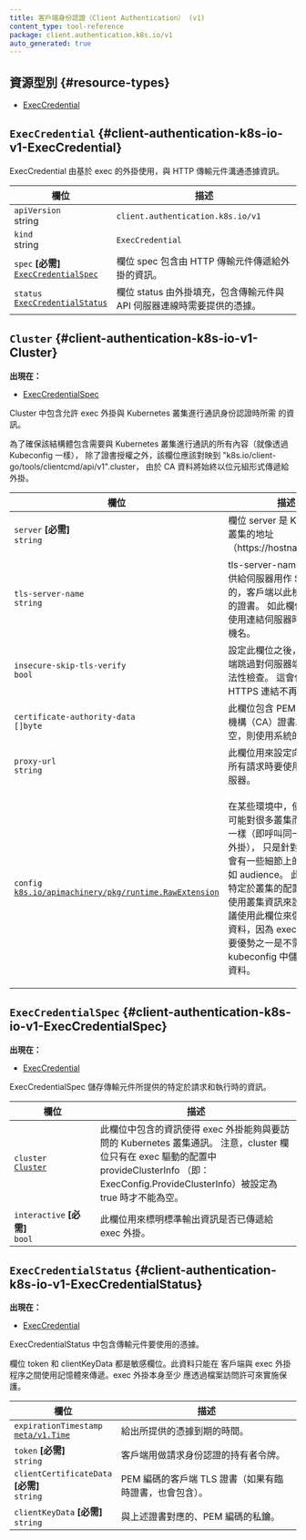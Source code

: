 ```yaml
---
title: 客戶端身份認證（Client Authentication） (v1)
content_type: tool-reference
package: client.authentication.k8s.io/v1
auto_generated: true
---
```


<!--
title: Client Authentication (v1)
content_type: tool-reference
package: client.authentication.k8s.io/v1
auto_generated: true
-->

<!--
## Resource Types 
-->
## 資源型別   {#resource-types}

- [ExecCredential](#client-authentication-k8s-io-v1-ExecCredential)
  
## `ExecCredential`     {#client-authentication-k8s-io-v1-ExecCredential}
    
<!--
ExecCredential is used by exec-based plugins to communicate credentials to
HTTP transports.
-->
ExecCredential 由基於 exec 的外掛使用，與 HTTP 傳輸元件溝通憑據資訊。

<table class="table">
<thead><tr><th width="30%"><!--Field-->欄位</th><th><!--Description-->描述</th></tr></thead>
<tbody>
    
<tr><td><code>apiVersion</code><br/>string</td><td><code>client.authentication.k8s.io/v1</code></td></tr>
<tr><td><code>kind</code><br/>string</td><td><code>ExecCredential</code></td></tr>
    
<tr><td><code>spec</code> <B><!--[Required]-->[必需]</B><br/>
<a href="#client-authentication-k8s-io-v1-ExecCredentialSpec"><code>ExecCredentialSpec</code></a>
</td>
<td>
   <!--Spec holds information passed to the plugin by the transport.-->
   欄位 spec 包含由 HTTP 傳輸元件傳遞給外掛的資訊。
</td>
</tr>

<tr><td><code>status</code><br/>
<a href="#client-authentication-k8s-io-v1-ExecCredentialStatus"><code>ExecCredentialStatus</code></a>
</td>
<td>
   <!--Status is filled in by the plugin and holds the credentials that the transport
   should use to contact the API.-->
   欄位 status 由外掛填充，包含傳輸元件與 API 伺服器連線時需要提供的憑據。
</td>
</tr>
</tbody>
</table>

## `Cluster`     {#client-authentication-k8s-io-v1-Cluster}

<!--
**Appears in:**
-->
**出現在：**

- [ExecCredentialSpec](#client-authentication-k8s-io-v1-ExecCredentialSpec)

<!--
Cluster contains information to allow an exec plugin to communicate
with the kubernetes cluster being authenticated to.

To ensure that this struct contains everything someone would need to communicate
with a kubernetes cluster (just like they would via a kubeconfig), the fields
should shadow "k8s.io/client-go/tools/clientcmd/api/v1".Cluster, with the exception
of CertificateAuthority, since CA data will always be passed to the plugin as bytes.
-->
Cluster 中包含允許 exec 外掛與 Kubernetes 叢集進行通訊身份認證時所需
的資訊。

為了確保該結構體包含需要與 Kubernetes 叢集進行通訊的所有內容（就像透過 Kubeconfig 一樣），
除了證書授權之外，該欄位應該對映到 "k8s.io/client-go/tools/clientcmd/api/v1".cluster，
由於 CA 資料將始終以位元組形式傳遞給外掛。

<table class="table">
<thead><tr><th width="30%"><!--Field-->欄位</th><th><!--Description-->描述</th></tr></thead>
<tbody>

<tr><td><code>server</code> <B><!--[Required]-->[必需]</B><br/>
<code>string</code>
</td>
<td>
   <!--Server is the address of the kubernetes cluster (https://hostname:port).-->
   欄位 server 是 Kubernetes 叢集的地址（https://hostname:port）。
</td>
</tr>

<tr><td><code>tls-server-name</code><br/>
<code>string</code>
</td>
<td>
   <!--TLSServerName is passed to the server for SNI and is used in the client to
   check server certificates against. If ServerName is empty, the hostname
   used to contact the server is used.-->
   tls-server-name 是用來提供給伺服器用作 SNI 解析的，客戶端以此檢查伺服器的證書。
   如此欄位為空，則使用連結伺服器時使用的主機名。
</td>
</tr>

<tr><td><code>insecure-skip-tls-verify</code><br/>
<code>bool</code>
</td>
<td>
   <!--InsecureSkipTLSVerify skips the validity check for the server's certificate.
   This will make your HTTPS connections insecure.-->
   設定此欄位之後，會令客戶端跳過對伺服器端證書的合法性檢查。
   這會使得你的 HTTPS 連結不再安全。
</td>
</tr>

<tr><td><code>certificate-authority-data</code><br/>
<code>[]byte</code>
</td>
<td>
   <!--CAData contains PEM-encoded certificate authority certificates.
   If empty, system roots should be used.-->
   此欄位包含 PEM 編碼的證書機構（CA）證書。
   如果為空，則使用系統的根證書。
</td>
</tr>

<tr><td><code>proxy-url</code><br/>
<code>string</code>
</td>
<td>
   <!--ProxyURL is the URL to the proxy to be used for all requests to this
   cluster.-->
   此欄位用來設定向叢集傳送所有請求時要使用的代理伺服器。
</td>
</tr>

<tr><td><code>config</code><br/>
<a href="https://godoc.org/k8s.io/apimachinery/pkg/runtime/#RawExtension"><code>k8s.io/apimachinery/pkg/runtime.RawExtension</code></a>
</td>
<td>
   <!--Config holds additional config data that is specific to the exec
   plugin with regards to the cluster being authenticated to.

   This data is sourced from the clientcmd Cluster object's
   extensions[client.authentication.k8s.io/exec] field:
   -->
   <p>此欄位包含一些額外的、特定於 exec 外掛和所連線的叢集的資料，</p>
   <p>此欄位來自於 clientcmd 叢集物件的 <code>extensions[client.authentication.k8s.io/exec]</code>
   欄位：</p>
<pre>
clusters:
- name: my-cluster
  cluster:
    ...
    extensions:
    - name: client.authentication.k8s.io/exec  # 針對每個叢集 exec 配置所預留的副檔名稱
      extension:
        audience: 06e3fbd18de8  # 任意配置資訊
</pre>

   <!--In some environments, the user config may be exactly the same across many clusters
   (i.e. call this exec plugin) minus some details that are specific to each cluster
   such as the audience.  This field allows the per cluster config to be directly
   specified with the cluster info.  Using this field to store secret data is not
   recommended as one of the prime benefits of exec plugins is that no secrets need
   to be stored directly in the kubeconfig.-->
   <p>在某些環境中，使用者配置可能對很多叢集而言都完全一樣（即呼叫同一個 exec 外掛），
   只是針對不同叢集會有一些細節上的差異，例如 audience。
   此欄位使得特定於叢集的配置可以直接使用叢集資訊來設定。
   不建議使用此欄位來儲存 Secret 資料，因為 exec 外掛的主要優勢之一是不需要在
   kubeconfig 中儲存 Secret 資料。</p>
</td>
</tr>
</tbody>
</table>
    
## `ExecCredentialSpec`     {#client-authentication-k8s-io-v1-ExecCredentialSpec}
    
<!--
**Appears in:**
-->
**出現在：**

- [ExecCredential](#client-authentication-k8s-io-v1-ExecCredential)

<!--
ExecCredentialSpec holds request and runtime specific information provided by
the transport.
-->
ExecCredentialSpec 儲存傳輸元件所提供的特定於請求和執行時的資訊。

<table class="table">
<thead><tr><th width="30%"><!--Field-->欄位</th><th><!--Description-->描述</th></tr></thead>
<tbody>

<tr><td><code>cluster</code><br/>
<a href="#client-authentication-k8s-io-v1-Cluster"><code>Cluster</code></a>
</td>
<td>
   <!--Cluster contains information to allow an exec plugin to communicate with the
   kubernetes cluster being authenticated to. Note that Cluster is non-nil only
   when provideClusterInfo is set to true in the exec provider config (i.e.,
   ExecConfig.ProvideClusterInfo).-->
   此欄位中包含的資訊使得 exec 外掛能夠與要訪問的 Kubernetes 叢集通訊。
   注意，cluster 欄位只有在 exec 驅動的配置中 provideClusterInfo
  （即：ExecConfig.ProvideClusterInfo）被設定為 true 時才不能為空。
</td>
</tr>

<tr><td><code>interactive</code> <B><!--[Required]-->[必需]</B><br/>
<code>bool</code>
</td>
<td>
   <!--Interactive declares whether stdin has been passed to this exec plugin.-->
   此欄位用來標明標準輸出資訊是否已傳遞給 exec 外掛。
</td>
</tr>
</tbody>
</table>

## `ExecCredentialStatus`     {#client-authentication-k8s-io-v1-ExecCredentialStatus}

<!--
**Appears in:**
-->
**出現在：**

- [ExecCredential](#client-authentication-k8s-io-v1-ExecCredential)

<!--
ExecCredentialStatus holds credentials for the transport to use.

Token and ClientKeyData are sensitive fields. This data should only be
transmitted in-memory between client and exec plugin process. Exec plugin
itself should at least be protected via file permissions.
-->
<p>ExecCredentialStatus 中包含傳輸元件要使用的憑據。</p>
<p>欄位 token 和 clientKeyData 都是敏感欄位。此資料只能在
客戶端與 exec 外掛程序之間使用記憶體來傳遞。exec 外掛本身至少
應透過檔案訪問許可來實施保護。</p>

<table class="table">
<thead><tr><th width="30%"><!--Field-->欄位</th><th><!--Description-->描述</th></tr></thead>
<tbody>
<tr><td><code>expirationTimestamp</code><br/>
<a href="https://kubernetes.io/docs/reference/generated/kubernetes-api/v1.23/#time-v1-meta"><code>meta/v1.Time</code></a>
</td>
<td>
   <!--ExpirationTimestamp indicates a time when the provided credentials expire.-->
   給出所提供的憑據到期的時間。
</td>
</tr>

<tr><td><code>token</code> <B><!--[Required]-->[必需]</B><br/>
<code>string</code>
</td>
<td>
   <!--Token is a bearer token used by the client for request authentication.-->
   客戶端用做請求身份認證的持有者令牌。
</td>
</tr>

<tr><td><code>clientCertificateData</code> <B><!--[Required]-->[必需]</B><br/>
<code>string</code>
</td>
<td>
   <!--PEM-encoded client TLS certificates (including intermediates, if any).-->
   PEM 編碼的客戶端 TLS 證書（如果有臨時證書，也會包含）。
</td>
</tr>

<tr><td><code>clientKeyData</code> <B><!--[Required]-->[必需]</B><br/>
<code>string</code>
</td>
<td>
   <!--PEM-encoded private key for the above certificate.-->
   與上述證書對應的、PEM 編碼的私鑰。
</td>
</tr>
</tbody>
</table>

